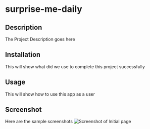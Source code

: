 # surprise-me-daily

## Description

The Project Description goes here
 
## Installation

This will show what did we use to complete this project successfully

## Usage

This will show how to use this app as a user

## Screenshot

Here are the sample screenshots
![Screenshot of Initial page](./images/Screenshot.png)
